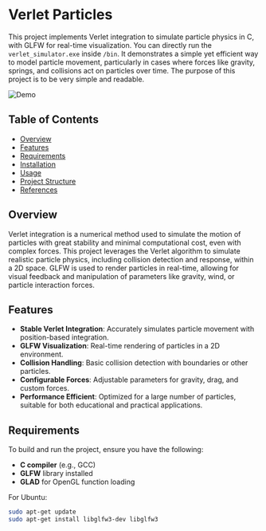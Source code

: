 # Verlet Particles

This project implements Verlet integration to simulate particle physics in C, with GLFW for real-time visualization. You can directly run the `verlet_simulator.exe` inside `/bin`. It demonstrates a simple yet efficient way to model particle movement, particularly in cases where forces like gravity, springs, and collisions act on particles over time. The purpose of this project is to be very simple and readable.

![Demo](assets/gas_simulation.gif)


## Table of Contents

- [Overview](#overview)
- [Features](#features)
- [Requirements](#requirements)
- [Installation](#installation)
- [Usage](#usage)
- [Project Structure](#project-structure)
- [References](#references)

## Overview

Verlet integration is a numerical method used to simulate the motion of particles with great stability and minimal computational cost, even with complex forces. This project leverages the Verlet algorithm to simulate realistic particle physics, including collision detection and response, within a 2D space. GLFW is used to render particles in real-time, allowing for visual feedback and manipulation of parameters like gravity, wind, or particle interaction forces.

## Features

- **Stable Verlet Integration**: Accurately simulates particle movement with position-based integration.
- **GLFW Visualization**: Real-time rendering of particles in a 2D environment.
- **Collision Handling**: Basic collision detection with boundaries or other particles.
- **Configurable Forces**: Adjustable parameters for gravity, drag, and custom forces.
- **Performance Efficient**: Optimized for a large number of particles, suitable for both educational and practical applications.

## Requirements

To build and run the project, ensure you have the following:

- **C compiler** (e.g., GCC)
- **GLFW** library installed
- **GLAD** for OpenGL function loading

For Ubuntu:

```bash
sudo apt-get update
sudo apt-get install libglfw3-dev libglfw3
